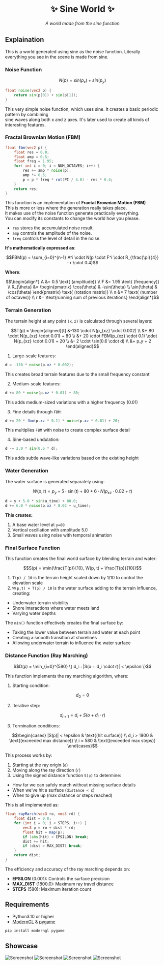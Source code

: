 <h1 align="center">✨ Sine World ✨</h1>

<h6 align="center"><em>A world made from the sine function</em></h6>

## Explaination
This is a world generated using sine as the noise function.
Literally everything you see in the scene is made from sine.

### Noise Function

```math
N(p) = sin(p_x) + sin(p_y)
```

```glsl
float noise(vec2 p) {
    return sin(p[0]) + sin(p[1]);
}
```

This very simple noise function, which uses sine.
It creates a basic periodic pattern by combining
<br>
sine waves along both x and z axes.
It's later used to create all kinds of interesting features.

### Fractal Brownian Motion (FBM)

```glsl
float fbm(vec2 p) {
    float res = 0.0;
    float amp = 0.5;
    float freq = 1.95;
    for( int i = 0; i < NUM_OCTAVES; i++) {
        res += amp * noise(p);
        amp *= 0.5;
        p = p * freq * rot(PI / 4.0) - res * 0.4;
    }
    return res;
}
```

This function is an implementation of **Fractal Brownian Motion (FBM)**
<br>
This is more or less where the generation really takes place.
<br>
It makes use of the noise function generate practically everything.
<br>
You can modify its constants to change the world how you please.

- `res` stores the accumulated noise result.
- `amp` controls the amplitude of the noise.
- `freq` controls the level of detail in the noise. 

**It's mathematically expressed as:**
```math
FBM(p) = \sum_{i=0}^{n-1} A^i \cdot N(p \cdot F^i \cdot R_{\frac{\pi}{4}} - r \cdot 0.4)
```
**Where:**
```math
\begin{align*}
A &= 0.5 \text{ (amplitude)} \\
F &= 1.95 \text{ (frequency)} \\
R_{\theta} &= \begin{pmatrix} 
\cos(\theta) & -\sin(\theta) \\
\sin(\theta) & \cos(\theta)
\end{pmatrix} \text{ (rotation matrix)} \\
n &= 7 \text{ (number of octaves)} \\
r &= \text{running sum of previous iterations}
\end{align*}
```

### Terrain Generation

The terrain height at any point `(x,z)` is calculated through several layers:

```math
T(p) = \begin{aligned}[t]
&-130 \cdot N(p_{xz} \cdot 0.002) \\
&+ 80 \cdot N(p_{xz} \cdot 0.01) + 80 \\
&+ 20 \cdot FBM(p_{xz} \cdot 0.1) \cdot N(p_{xz} \cdot 0.01) + 20 \\
&- 2 \cdot \sin(0.6 \cdot d) \\
&+ p_y + 2
\end{aligned}
```

1. Large-scale features:
```glsl
d = -130 * noise(p.xz * 0.002);
```
This creates broad terrain features due to the small frequency constant

2. Medium-scale features:
```glsl
d += 80 * noise(p.xz * 0.01) + 80;
```
This adds medium-sized variations with a higher frequency (0.01)

3. Fine details through `FBM`:
```glsl
d += 20 * fbm(p.xz * 0.1) * noise(p.xz * 0.01) + 20;
```
This multiplies `FBM` with noise to create complex surface detail

4. Sine-based undulation:
```glsl
d -= 2.0 * sin(0.6 * d);
```
This adds subtle wave-like variations based on the existing height

### Water Generation
The water surface is generated separately using:
```math
W(p, t) = p_y + 5 \cdot \sin(t) + 80 + 6 \cdot N(p_{xz} \cdot 0.02 + t)
```

```glsl
d = y + 5.0 * sin(u_time) + 80.0;
d += 6.0 * noise(p.xz * 0.02 + u_time);
```

**This creates:**
1. A base water level at `y=80`
2. Vertical oscillation with amplitude 5.0
3. Small waves using noise with temporal animation

### Final Surface Function
This function creates the final world surface by blending terrain and water:
```math
S(p) = \min(\frac{T(p)}{10}, W(p, t) + \frac{T(p)}{10})
```

1. `T(p) / 10` is the terrain height scaled down by 1/10 to control the elevation scale
2. `W(p,t) + T(p) / 10` is the water surface adding to the terrain influence, creating:
- Underwater terrain visibility
- Shore interactions where water meets land
- Varying water depths

The `min()` function effectively creates the final surface by:
- Taking the lower value between terrain and water at each point
- Creating a smooth transition at shorelines
- Allowing underwater terrain to influence the water surface

### Distance Function (Ray Marching)
```math
D(p) = \min_{i=0}^{580} \{ d_i : |S(o + d_i \cdot r)| < \epsilon \}
```
This function implements the ray marching algorithm, where:

1. Starting condition:
```math
d_0 = 0
```

2. Iterative step:
```math
d_{i+1} = d_i + S(o + d_i \cdot r)
```
3. Termination conditions:
```math
\begin{cases}
|S(p)| < \epsilon & \text{(hit surface)} \\
d_i > 1800 & \text{(exceeded max distance)} \\
i = 580 & \text{(exceeded max steps)}
\end{cases}
```

This process works by:
1. Starting at the ray origin (`o`)
2. Moving along the ray direction (`r`)
3. Using the signed distance function `S(p)` to determine:
- How far we can safely march without missing surface details
- When we've hit a surface (`distance < ε`)
- When to give up (max distance or steps reached)

This is all implemented as:
```glsl
float rayMarch(vec3 ro, vec3 rd) {
    float dist = 0.0;
    for (int i = 0; i < STEPS; i++) {
        vec3 p = ro + dist * rd;
        float hit = map(p);
        if (abs(hit) < EPSILON) break;
        dist += hit;
        if (dist > MAX_DIST) break;
    }
    return dist;
}
```

The efficiency and accuracy of the ray marching depends on:
- **EPSILON** (0.001): Controls the surface precision
- **MAX_DIST** (1800.0): Maximum ray travel distance
- **STEPS** (580): Maximum iteration count

## Requirements
- Python3.10 or higher
- [ModernGL](https://github.com/moderngl/moderngl) & [pygame](https://github.com/pygame/pygame)

```sh
pip install moderngl pygame
```

## Showcase

![Screenshot](./screenshots/1.png)
![Screenshot](./screenshots/2.png)
![Screenshot](./screenshots/3.png)
![Screenshot](./screenshots/4.png)
